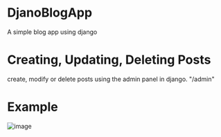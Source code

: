# DjanoBlogApp
A simple blog app using django

# Creating, Updating, Deleting Posts
create, modify or delete posts using the admin panel in django. "/admin"

# Example
![image](https://user-images.githubusercontent.com/36039121/169884080-45668014-f088-4489-b1af-20356e3eff26.png)
